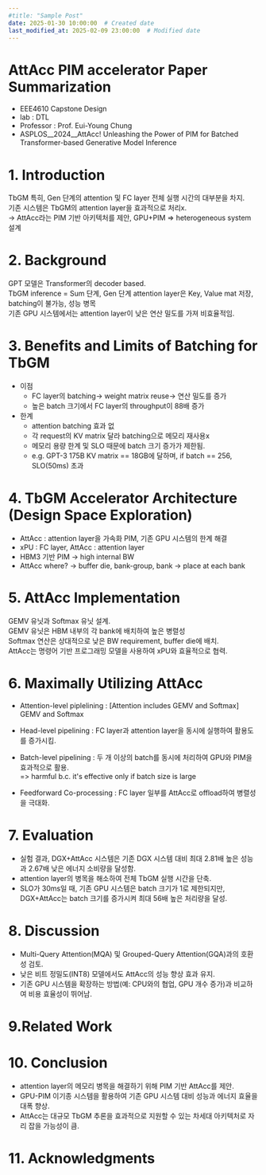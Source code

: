 ```yaml
---
#title: "Sample Post"
date: 2025-01-30 10:00:00  # Created date
last_modified_at: 2025-02-09 23:00:00  # Modified date
---
```



# AttAcc PIM accelerator Paper Summarization
- EEE4610 Capstone Design
- lab : DTL
- Professor : Prof. Eui-Young Chung
- ASPLOS__2024__AttAcc! Unleashing the Power of PIM for Batched Transformer-based Generative Model Inference


# 1. Introduction
TbGM 특히, Gen 단계의 attention 및 FC layer 전체 실행 시간의 대부분을 차지.  
기존 시스템은 TbGM의 attention layer을 효과적으로 처리x.  
-> AttAcc라는 PIM 기반 아키텍처를 제안, GPU+PIM => heterogeneous system 설계  

# 2. Background
GPT 모델은 Transformer의 decoder based.  
TbGM inference = Sum 단계, Gen 단계
attention layer은 Key, Value mat 저장, batching이 불가능, 성능 병목  
기존 GPU 시스템에서는 attention layer이 낮은 연산 밀도를 가져 비효율적임.  

# 3. Benefits and Limits of Batching for TbGM
* 이점 
	* FC layer의 batching-> weight matrix reuse-> 연산 밀도를 증가  
	* 높은 batch 크기에서 FC layer의 throughput이 88배 증가  
* 한계
	* attention batching 효과 없  
	* 각 request의 KV matrix 달라 batching으로 메모리 재사용x  
	* 메모리 용량 한계 및 SLO 때문에 batch 크기 증가가 제한됨.  
	* e.g. GPT-3 175B KV matrix == 18GB에 달하며, if batch == 256, SLO(50ms) 초과  

# 4. TbGM Accelerator Architecture (Design Space Exploration)
* AttAcc : attention layer을 가속화 PIM, 기존 GPU 시스템의 한계 해결  
* xPU : FC layer, AttAcc : attention layer  
* HBM3 기반 PIM -> high internal BW  
* AttAcc where? -> buffer die, bank-group, bank -> place at each bank  

# 5. AttAcc Implementation
GEMV 유닛과 Softmax 유닛 설계.  
GEMV 유닛은 HBM 내부의 각 bank에 배치하여 높은 병렬성  
Softmax 연산은 상대적으로 낮은 BW requirement, buffer die에 배치.  
AttAcc는 명령어 기반 프로그래밍 모델을 사용하여 xPU와 효율적으로 협력.  

# 6. Maximally Utilizing AttAcc
* Attention-level piplelining : [Attention includes GEMV and Softmax]
GEMV and Softmax  

* Head-level pipelining : FC layer과 attention layer을 동시에 실행하여 
활용도를 증가시킴.

* Batch-level pipelining : 두 개 이상의 batch를 동시에 처리하여 
GPU와 PIM을 효과적으로 활용.  
=> harmful b.c. it's effective only if batch size is large  

* Feedforward Co-processing : FC layer 일부를 AttAcc로 offload하여 병렬성을 극대화.

# 7. Evaluation
* 실험 결과, DGX+AttAcc 시스템은 기존 DGX 시스템 대비 
최대 2.81배 높은 성능과 2.67배 낮은 에너지 소비량을 달성함.
* attention layer의 병목을 해소하여 전체 TbGM 실행 시간을 단축.
* SLO가 30ms일 때, 기존 GPU 시스템은 batch 크기가 1로 제한되지만, 
DGX+AttAcc는 batch 크기를 증가시켜 최대 56배 높은 처리량을 달성.

# 8. Discussion
* Multi-Query Attention(MQA) 및 Grouped-Query Attention(GQA)과의 호환성 검토.
* 낮은 비트 정밀도(INT8) 모델에서도 AttAcc의 성능 향상 효과 유지.
* 기존 GPU 시스템을 확장하는 방법(예: CPU와의 협업, GPU 개수 증가)과 비교하여 비용 효율성이 뛰어남.

# 9.Related Work

# 10. Conclusion
* attention layer의 메모리 병목을 해결하기 위해 PIM 기반 AttAcc를 제안.
* GPU-PIM 이기종 시스템을 활용하여 기존 GPU 시스템 대비 성능과 에너지 효율을 대폭 향상.
* AttAcc는 대규모 TbGM 추론을 효과적으로 지원할 수 있는 차세대 아키텍처로 자리 잡을 가능성이 큼.

# 11. Acknowledgments

